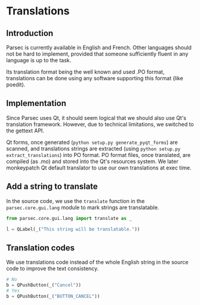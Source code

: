 # Translations

## Introduction

Parsec is currently available in English and French. Other languages should not be hard to implement, provided that someone sufficiently fluent in any language is up to the task.

Its translation format being the well known and used .PO format, translations can be done using any software supporting this format (like poedit).

## Implementation

Since Parsec uses Qt, it should seem logical that we should also use Qt's translation framework. However, due to technical limitations, we switched to the gettext API.

Qt forms, once generated (`python setup.py generate_pyqt_forms`) are scanned, and translations strings are extracted (using `python setup.py extract_translations`) into PO format. PO format files, once translated, are compiled (as .mo) and stored into the Qt's resources system. We later monkeypatch Qt default translator to use our own translations at exec time.

## Add a string to translate

In the source code, we use the `translate` function in the `parsec.core.gui.lang` module to mark strings are translatable.

```python
from parsec.core.gui.lang import translate as _

l = QLabel(_("This string will be translatable."))
```

## Translation codes

We use translations code instead of the whole English string in the source code to improve the text consistency.

```python
# No
b = QPushButton(_("Cancel"))
# Yes
b = QPushButton(_("BUTTON_CANCEL"))
```